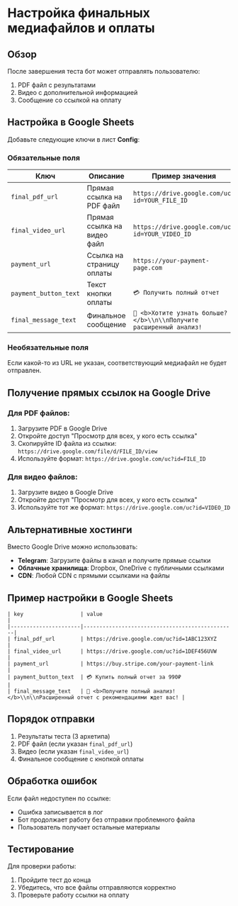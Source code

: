 # Настройка финальных медиафайлов и оплаты

## Обзор

После завершения теста бот может отправлять пользователю:
1. PDF файл с результатами
2. Видео с дополнительной информацией
3. Сообщение со ссылкой на оплату

## Настройка в Google Sheets

Добавьте следующие ключи в лист **Config**:

### Обязательные поля

| Ключ | Описание | Пример значения |
|------|----------|-----------------|
| `final_pdf_url` | Прямая ссылка на PDF файл | `https://drive.google.com/uc?id=YOUR_FILE_ID` |
| `final_video_url` | Прямая ссылка на видео файл | `https://drive.google.com/uc?id=YOUR_VIDEO_ID` |
| `payment_url` | Ссылка на страницу оплаты | `https://your-payment-page.com` |
| `payment_button_text` | Текст кнопки оплаты | `💳 Получить полный отчет` |
| `final_message_text` | Финальное сообщение | `🎯 <b>Хотите узнать больше?</b>\\n\\nПолучите расширенный анализ!` |

### Необязательные поля

Если какой-то из URL не указан, соответствующий медиафайл не будет отправлен.

## Получение прямых ссылок на Google Drive

### Для PDF файлов:
1. Загрузите PDF в Google Drive
2. Откройте доступ "Просмотр для всех, у кого есть ссылка"
3. Скопируйте ID файла из ссылки: `https://drive.google.com/file/d/FILE_ID/view`
4. Используйте формат: `https://drive.google.com/uc?id=FILE_ID`

### Для видео файлов:
1. Загрузите видео в Google Drive
2. Откройте доступ "Просмотр для всех, у кого есть ссылка"
3. Используйте тот же формат: `https://drive.google.com/uc?id=VIDEO_ID`

## Альтернативные хостинги

Вместо Google Drive можно использовать:
- **Telegram**: Загрузите файлы в канал и получите прямые ссылки
- **Облачные хранилища**: Dropbox, OneDrive с публичными ссылками
- **CDN**: Любой CDN с прямыми ссылками на файлы

## Пример настройки в Google Sheets

```
| key                  | value                                           |
|----------------------|------------------------------------------------|
| final_pdf_url        | https://drive.google.com/uc?id=1ABC123XYZ      |
| final_video_url      | https://drive.google.com/uc?id=1DEF456UVW      |
| payment_url          | https://buy.stripe.com/your-payment-link       |
| payment_button_text  | 💳 Купить полный отчет за 990₽                 |
| final_message_text   | 🎯 <b>Получите полный анализ!</b>\\n\\nРасширенный отчет с рекомендациями ждет вас! |
```

## Порядок отправки

1. Результаты теста (3 архетипа)
2. PDF файл (если указан `final_pdf_url`)
3. Видео (если указан `final_video_url`)
4. Финальное сообщение с кнопкой оплаты

## Обработка ошибок

Если файл недоступен по ссылке:
- Ошибка записывается в лог
- Бот продолжает работу без отправки проблемного файла
- Пользователь получает остальные материалы

## Тестирование

Для проверки работы:
1. Пройдите тест до конца
2. Убедитесь, что все файлы отправляются корректно
3. Проверьте работу ссылки на оплату